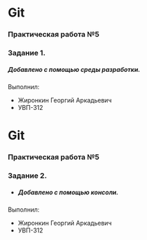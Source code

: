 # Git
### Практическая работа №5
### Задание 1.
##### Добавлено с помощью среды разработки.
Выполнил:
* Жиронкин Георгий Аркадьевич
* УВП-312
# Git
### Практическая работа №5
### Задание 2.
* ##### Добавлено с помощью консоли.
Выполнил:
* Жиронкин Георгий Аркадьевич
* УВП-312
